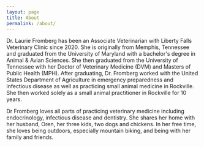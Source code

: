 ```yaml
---
layout: page
title: About
permalink: /about/
---
```


Dr. Laurie Fromberg has been an Associate Veterinarian with Liberty Falls Veterinary Clinic since 2020. She is originally from Memphis, Tennessee and graduated from the University of Maryland with a bachelor's degree in Animal & Avian Sciences. She then graduated from the University of Tennessee with her Doctor of Veterinary Medicine (DVM) and Masters of Public Health (MPH). After graduating, Dr. Fromberg worked with the United States Department of Agriculture in emergency preparedness and infectious disease as well as practicing small animal medicine in Rockville. She then worked solely as a small animal practitioner in Rockville for 10 years. 

Dr Fromberg loves all parts of practicing veterinary medicine including endocrinology, infectious disease and dentistry. She shares her home with her husband, Oren, her three kids, two dogs and chickens. In her free time, she loves being outdoors, especially mountain biking, and being with her family and friends. 